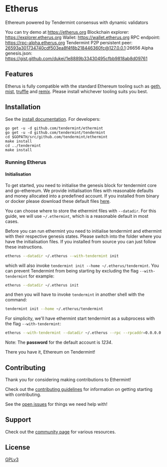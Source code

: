 # Etherus

Ethereum powered by Tendermint consensus with dynamic validators

You can try demo at https://etherus.org
Blockchain explorer: https://explorer.etherus.org
Wallet: https://wallet.etherus.org
RPC endpoint: https://rpc-alpha.etherus.org
Tendermint P2P persistent peer: 26593a301734740cdf503ea8f4f8b218446360fc@127.0.0.1:26656
Alpha genesis.json: https://gist.github.com/dukei/1e8889b33430495cfbb9818ab8d09761

## Features

Etherus is fully compatible with the standard Ethereum tooling such as [geth](https://github.com/ethereum/go-ethereum), [mist](https://github.com/ethereum/mist), [truffle](https://github.com/trufflesuite/truffle) and [remix](http://remix.ethereum.org). Please
install whichever tooling suits you best.

## Installation

See the [install documentation](http://ethermint.readthedocs.io/en/master/getting-started/install.html). For developers:

```
go get -u -d github.com/tendermint/ethermint
go get -u -d github.com/tendermint/tendermint
cd $GOPATH/src/github.com/tendermint/ethermint
make install
cd ../tendermint
make install
```

### Running Etherus

#### Initialisation
To get started, you need to initialise the genesis block for tendermint core and go-ethereum. We provide initialisation
files with reasonable defaults and money allocated into a predefined account. If you installed from binary or docker
please download these default files [here](https://github.com/tendermint/ethermint/tree/develop/setup).

You can choose where to store the ethermint files with `--datadir`. For this guide, we will use `~/.ethermint`, which is a reasonable default in most cases.

Before you can run ethermint you need to initialise tendermint and ethermint with their respective genesis states.
Please switch into the folder where you have the initialisation files. If you installed from source you can just follow
these instructions.

```bash
etherus --datadir ~/.etherus --with-tendermint init
```

which will also invoke `tendermint init --home ~/.etherus/tendermint`. You can prevent Tendermint from
being starting by excluding the flag `--with-tendermint` for example:

```bash
etherus --datadir ~/.etherus init
```

and then you will have to invoke `tendermint` in another shell with the command:

```bash
tendermint init --home ~/.etherus/tendermint
```

For simplicity, we'll have ethermint start tendermint as a subprocess with the
flag `--with-tendermint`:

```bash
etherus --with-tendermint --datadir ~/.etherus --rpc --rpcaddr=0.0.0.0 --ws --wsaddr=0.0.0.0 --rpcapi eth,net,web3,personal,admin
```

Note: The **password** for the default account is *1234*.

There you have it, Ethereum on Tendermint!

## Contributing

Thank you for considering making contributions to Ethermint!

Check out the [contributing guidelines](.github/CONTRIBUTING.md) for information
on getting starting with contributing.

See the [open issues](https://github.com/tendermint/ethermint/issues) for
things we need help with!

## Support

Check out the [community page](https://tendermint.com/community) for various resources.

## License

[GPLv3](LICENSE)
